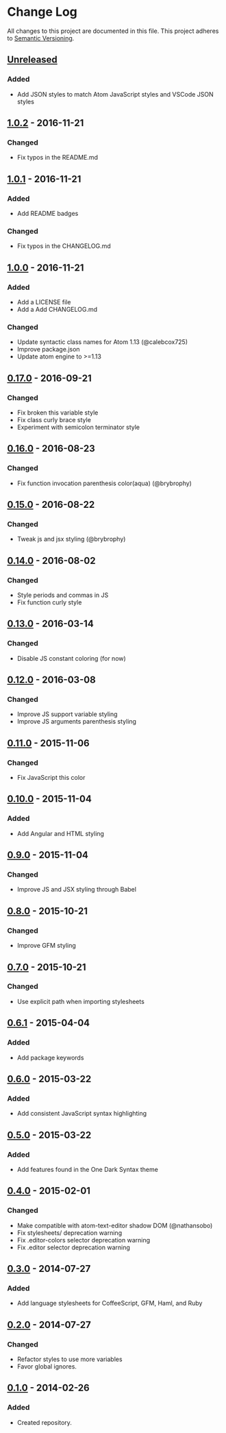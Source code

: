 # Change Log

All changes to this project are documented in this file. This project adheres to [Semantic Versioning](http://semver.org/).

## [Unreleased]
### Added
- Add JSON styles to match Atom JavaScript styles and VSCode JSON styles

## [1.0.2] - 2016-11-21
### Changed
- Fix typos in the README.md

## [1.0.1] - 2016-11-21
### Added
- Add README badges

### Changed
- Fix typos in the CHANGELOG.md

## [1.0.0] - 2016-11-21
### Added
- Add a LICENSE file
- Add a Add CHANGELOG.md

### Changed
- Update syntactic class names for Atom 1.13 (@calebcox725)
- Improve package.json
- Update atom engine to >=1.13

## [0.17.0] - 2016-09-21
### Changed
- Fix broken this variable style
- Fix class curly brace style
- Experiment with semicolon terminator style

## [0.16.0] - 2016-08-23
### Changed
- Fix function invocation parenthesis color(aqua) (@brybrophy)

## [0.15.0] - 2016-08-22
### Changed
- Tweak js and jsx styling (@brybrophy)

## [0.14.0] - 2016-08-02
### Changed
- Style periods and commas in JS
- Fix function curly style

## [0.13.0] - 2016-03-14
### Changed
- Disable JS constant coloring (for now)

## [0.12.0] - 2016-03-08
### Changed
- Improve JS support variable styling
- Improve JS arguments parenthesis styling

## [0.11.0] - 2015-11-06
### Changed
- Fix JavaScript this color

## [0.10.0] - 2015-11-04
### Added
- Add Angular and HTML styling

## [0.9.0] - 2015-11-04
### Changed
- Improve JS and JSX styling through Babel

## [0.8.0] - 2015-10-21
### Changed
- Improve GFM styling

## [0.7.0] - 2015-10-21
### Changed
- Use explicit path when importing stylesheets

## [0.6.1] - 2015-04-04
### Added
- Add package keywords

## [0.6.0] - 2015-03-22
### Added
- Add consistent JavaScript syntax highlighting

## [0.5.0] - 2015-03-22
### Added
- Add features found in the One Dark Syntax theme

## [0.4.0] - 2015-02-01
### Changed
- Make compatible with atom-text-editor shadow DOM (@nathansobo)
- Fix stylesheets/ deprecation warning
- Fix .editor-colors selector deprecation warning
- Fix .editor selector deprecation warning

## [0.3.0] - 2014-07-27
### Added
- Add language stylesheets for CoffeeScript, GFM, Haml, and Ruby

## [0.2.0] - 2014-07-27
### Changed
- Refactor styles to use more variables
- Favor global ignores.

## [0.1.0] - 2014-02-26
### Added
- Created repository.

[Unreleased]: https://github.com/rockymadden/tomorrow-night-eighties-syntax-theme/compare/v1.0.2...HEAD
[1.0.2]: https://github.com/rockymadden/tomorrow-night-eighties-syntax-theme/compare/v1.0.1...v1.0.2
[1.0.1]: https://github.com/rockymadden/tomorrow-night-eighties-syntax-theme/compare/v1.0.0...v1.0.1
[1.0.0]: https://github.com/rockymadden/tomorrow-night-eighties-syntax-theme/compare/v0.17.0...v1.0.0
[0.17.0]: https://github.com/rockymadden/tomorrow-night-eighties-syntax-theme/compare/v0.16.0...v0.17.0
[0.16.0]: https://github.com/rockymadden/tomorrow-night-eighties-syntax-theme/compare/v0.15.0...v0.16.0
[0.15.0]: https://github.com/rockymadden/tomorrow-night-eighties-syntax-theme/compare/v0.14.0...v0.15.0
[0.14.0]: https://github.com/rockymadden/tomorrow-night-eighties-syntax-theme/compare/v0.13.0...v0.14.0
[0.13.0]: https://github.com/rockymadden/tomorrow-night-eighties-syntax-theme/compare/v0.12.0...v0.13.0
[0.12.0]: https://github.com/rockymadden/tomorrow-night-eighties-syntax-theme/compare/v0.11.0...v0.12.0
[0.11.0]: https://github.com/rockymadden/tomorrow-night-eighties-syntax-theme/compare/v0.10.0...v0.11.0
[0.10.0]: https://github.com/rockymadden/tomorrow-night-eighties-syntax-theme/compare/v0.9.0...v0.10.0
[0.9.0]: https://github.com/rockymadden/tomorrow-night-eighties-syntax-theme/compare/v0.8.0...v0.9.0
[0.8.0]: https://github.com/rockymadden/tomorrow-night-eighties-syntax-theme/compare/v0.7.0...v0.8.0
[0.7.0]: https://github.com/rockymadden/tomorrow-night-eighties-syntax-theme/compare/v0.6.1...v0.7.0
[0.6.1]: https://github.com/rockymadden/tomorrow-night-eighties-syntax-theme/compare/v0.6.0...v0.6.1
[0.6.0]: https://github.com/rockymadden/tomorrow-night-eighties-syntax-theme/compare/v0.5.0...v0.6.0
[0.5.0]: https://github.com/rockymadden/tomorrow-night-eighties-syntax-theme/compare/v0.4.0...v0.5.0
[0.4.0]: https://github.com/rockymadden/tomorrow-night-eighties-syntax-theme/compare/v0.3.0...v0.4.0
[0.3.0]: https://github.com/rockymadden/tomorrow-night-eighties-syntax-theme/compare/v0.2.0...v0.3.0
[0.2.0]: https://github.com/rockymadden/tomorrow-night-eighties-syntax-theme/compare/v0.1.0...v0.2.0
[0.1.0]: https://github.com/rockymadden/tomorrow-night-eighties-syntax-theme/tree/60f3713
